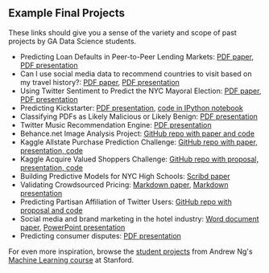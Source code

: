 ## Example Final Projects

These links should give you a sense of the variety and scope of past projects by GA Data Science students.

* Predicting Loan Defaults in Peer-to-Peer Lending Markets: [PDF paper](https://github.com/justmarkham/gadsdc/blob/master/final_projects/examples/Loans_paper.pdf?raw=true), [PDF presentation](https://github.com/justmarkham/gadsdc/blob/master/final_projects/examples/Loans_presentation.pdf?raw=true)
* Can I use social media data to recommend countries to visit based on my travel history?: [PDF paper](https://github.com/justmarkham/gadsdc/blob/master/final_projects/examples/Travel_paper.pdf?raw=true), [PDF presentation](https://github.com/justmarkham/gadsdc/blob/master/final_projects/examples/Travel_presentation.pdf?raw=true)
* Using Twitter Sentiment to Predict the NYC Mayoral Election: [PDF paper](https://github.com/justmarkham/gadsdc/blob/master/final_projects/examples/Election_paper.pdf?raw=true), [PDF presentation](https://github.com/justmarkham/gadsdc/blob/master/final_projects/examples/Election_presentation.pdf?raw=true)
* Predicting Kickstarter: [PDF presentation](https://github.com/justmarkham/gadsdc/blob/master/final_projects/examples/Kickstarter_presentation.pdf?raw=true), [code in IPython notebook](http://nbviewer.ipython.org/url/www.rubennaeff.nl/extra/gads7/rubennaeff_kickstarter_notebook.ipynb)
* Classifying PDFs as Likely Malicious or Likely Benign: [PDF presentation](https://github.com/justmarkham/gadsdc/blob/master/final_projects/examples/PDFMalwareClassifier_Presentation.pdf?raw=true)
* Twitter Music Recommendation Engine: [PDF presentation](https://github.com/justmarkham/gadsdc/blob/master/final_projects/examples/TwitterMusic_presentation.pdf?raw=true)
* Behance.net Image Analysis Project: [GitHub repo with paper and code](https://github.com/devowhippit/ga-ds-project)
* Kaggle Allstate Purchase Prediction Challenge: [GitHub repo with paper, presentation, code](https://github.com/justmarkham/kaggle-allstate)
* Kaggle Acquire Valued Shoppers Challenge: [GitHub repo with proposal, presentation, code](https://github.com/eklypse/DAT6/tree/gh-pages/DAT6_CLB2)
* Building Predictive Models for NYC High Schools: [Scribd paper](http://www.scribd.com/doc/191207189/Building-Predictive-Models-for-NYC-High-Schools-Alec-Hubel)
* Validating Crowdsourced Pricing: [Markdown paper](https://github.com/justmarkham/gadsdc1/blob/master/final_projects/laura.Rmd), [Markdown presentation](https://github.com/justmarkham/gadsdc1/blob/master/final_projects/Laura_Final_project/FinalPresentation.md)
* Predicting Partisan Affiliation of Twitter Users: [GitHub repo with proposal and code](https://github.com/johnkabler/voter_data_project)
* Social media and brand marketing in the hotel industry: [Word document paper](https://github.com/justmarkham/gadsdc1/blob/master/final_projects/holly%20hotel%20twitter%20paper%20vf%2020May14.docx?raw=true), [PowerPoint presentation](https://github.com/justmarkham/gadsdc1/blob/master/final_projects/Holly%20hotel%20twitter%20vf.pptx?raw=true)
* Predicting consumer disputes: [PDF presentation](https://github.com/justmarkham/gadsdc1/blob/master/final_projects/philipp-presentation.pdf?raw=true)

For even more inspiration, browse the [student projects](http://cs229.stanford.edu/projects2013.html) from Andrew Ng's [Machine Learning course](http://cs229.stanford.edu/) at Stanford.
